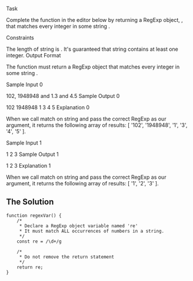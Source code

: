 Task

Complete the function in the editor below by returning a RegExp object, , that matches every integer in some string .

Constraints

The length of string  is  .
It's guaranteed that string  contains at least one integer.
Output Format

The function must return a RegExp object that matches every integer in some string .

Sample Input 0

102, 1948948 and 1.3 and 4.5
Sample Output 0

102
1948948
1
3
4
5
Explanation 0

When we call match on string  and pass the correct RegExp as our argument, it returns the following array of results: [ '102', '1948948', '1', '3', '4', '5' ].

Sample Input 1

1 2 3
Sample Output 1

1
2
3
Explanation 1

When we call match on string  and pass the correct RegExp as our argument, it returns the following array of results: [ '1', '2', '3' ].

## The Solution
```
function regexVar() {
    /*
     * Declare a RegExp object variable named 're'
     * It must match ALL occurrences of numbers in a string.
     */
    const re = /\d+/g
    
    /*
     * Do not remove the return statement
     */
    return re;
}
```